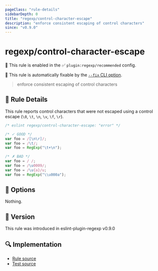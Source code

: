 ```yaml
---
pageClass: "rule-details"
sidebarDepth: 0
title: "regexp/control-character-escape"
description: "enforce consistent escaping of control characters"
since: "v0.9.0"
---
```

# regexp/control-character-escape

💼 This rule is enabled in the ✅ `plugin:regexp/recommended` config.

🔧 This rule is automatically fixable by the [`--fix` CLI option](https://eslint.org/docs/latest/user-guide/command-line-interface#--fix).

<!-- end auto-generated rule header -->

> enforce consistent escaping of control characters

## :book: Rule Details

This rule reports control characters that were not escaped using a control escape (`\0`, `\t`, `\n`, `\v`, `\f`, `\r`).

<eslint-code-block fix>

<!-- markdownlint-disable no-hard-tabs -->

```js
/* eslint regexp/control-character-escape: "error" */

/* ✓ GOOD */
var foo = /[\n\r]/;
var foo = /\t/;
var foo = RegExp("\t+\n");

/* ✗ BAD */
var foo = /	/;
var foo = /\u0009/;
var foo = /\u{a}/u;
var foo = RegExp("\\u000a");
```

<!-- markdownlint-enable no-hard-tabs -->

</eslint-code-block>

## :wrench: Options

Nothing.

## :rocket: Version

This rule was introduced in eslint-plugin-regexp v0.9.0

## :mag: Implementation

- [Rule source](https://github.com/ota-meshi/eslint-plugin-regexp/blob/master/lib/rules/control-character-escape.ts)
- [Test source](https://github.com/ota-meshi/eslint-plugin-regexp/blob/master/tests/lib/rules/control-character-escape.ts)
